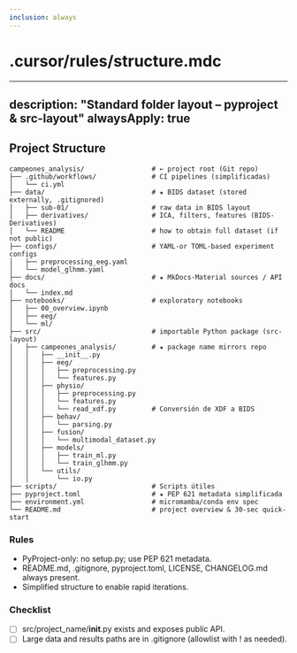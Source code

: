 ```yaml
---
inclusion: always
---
```

# .cursor/rules/structure.mdc
---
description: "Standard folder layout – pyproject & src-layout"
alwaysApply: true
---
## Project Structure

```text
campeones_analysis/                 # ← project root (Git repo)
├── .github/workflows/              # CI pipelines (simplificadas)
│   └── ci.yml
├── data/                           # ★ BIDS dataset (stored externally, .gitignored)
│   ├── sub-01/                     # raw data in BIDS layout
│   ├── derivatives/                # ICA, filters, features (BIDS-Derivatives)
│   └── README                      # how to obtain full dataset (if not public)
├── configs/                        # YAML-or TOML-based experiment configs
│   ├── preprocessing_eeg.yaml
│   └── model_glhmm.yaml
├── docs/                           # ★ MkDocs-Material sources / API docs
│   └── index.md
├── notebooks/                      # exploratory notebooks 
│   ├── 00_overview.ipynb
│   ├── eeg/
│   └── ml/
├── src/                            # importable Python package (src-layout)
│   ├── campeones_analysis/         # ★ package name mirrors repo
│   │   ├── __init__.py
│   │   ├── eeg/
│   │   │   ├── preprocessing.py
│   │   │   └── features.py
│   │   ├── physio/
│   │   │   ├── preprocessing.py
│   │   │   └── features.py
│   │   │   └── read_xdf.py         # Conversión de XDF a BIDS
│   │   ├── behav/
│   │   │   └── parsing.py
│   │   ├── fusion/
│   │   │   └── multimodal_dataset.py
│   │   ├── models/
│   │   │   ├── train_ml.py
│   │   │   └── train_glhmm.py
│   │   └── utils/
│   │       └── io.py
├── scripts/                        # Scripts útiles
├── pyproject.toml                  # ★ PEP 621 metadata simplificada 
├── environment.yml                 # micromamba/conda env spec
└── README.md                       # project overview & 30-sec quick-start

```

### Rules
- PyProject-only: no setup.py; use PEP 621 metadata.
- README.md, .gitignore, pyproject.toml, LICENSE, CHANGELOG.md always present.
- Simplified structure to enable rapid iterations.

### Checklist
- [ ] src/project_name/__init__.py exists and exposes public API.
- [ ] Large data and results paths are in .gitignore (allowlist with ! as needed).
